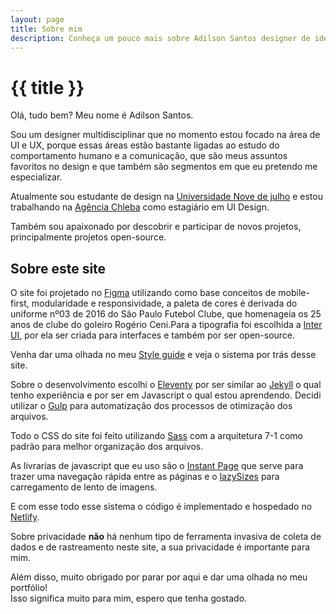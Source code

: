 ```yaml
---
layout: page
title: Sobre mim
description: Conheça um pouco mais sobre Adilson Santos designer de identidades visuais, UI e UX.
---
```

# {{ title }}

Olá, tudo bem? Meu nome é Adilson Santos.

Sou um designer multidisciplinar que no momento estou focado na área de UI e UX, porque essas áreas estão bastante ligadas ao estudo do comportamento humano e a comunicação, que são meus assuntos favoritos no design e que também são segmentos em que eu pretendo me especializar.

Atualmente sou estudante de design na [Universidade Nove de julho](https://www.uninove.br/) e estou trabalhando na [Agência Chleba](https://www.chleba.net/) como estagiário em UI Design.

Também sou apaixonado por descobrir e participar de novos projetos, principalmente projetos open-source.

## Sobre este site

O site foi projetado no [Figma](https://www.figma.com/) utilizando como base conceitos de mobile-first, modularidade e responsividade, a paleta de cores é derivada do uniforme nº03 de 2016 do São Paulo Futebol Clube, que homenageia os 25 anos de clube do goleiro Rogério Ceni.Para a tipografia foi escolhida a [Inter UI](https://github.com/rsms/inter), por ela ser criada para interfaces e também por ser open-source.

Venha dar uma olhada no meu [Style guide](https://www.figma.com/file/wvojqUGNq1pvKtyCw55E0a/Portfolio-v2?node-id=0%3A1) e veja o sistema por trás desse site.

Sobre o desenvolvimento escolhi o [Eleventy](https://www.11ty.dev/) por ser similar ao [Jekyll](https://jekyllrb.com/) o qual tenho experiência e por ser em Javascript o qual estou aprendendo. Decidi utilizar o [Gulp](https://gulpjs.com/) para automatização dos processos de otimização dos arquivos.

Todo o CSS do site foi feito utilizando [Sass](https://sass-lang.com/) com a arquitetura 7-1 como padrão para melhor organização dos arquivos.

As livrarias de javascript que eu uso são o [Instant Page](https://instant.page/) que serve para trazer uma navegação rápida entre as páginas e o [lazySizes](https://github.com/aFarkas/lazysizes) para carregamento de lento de imagens.

E com esse todo esse sistema o código é implementado e hospedado no [Netlify](https://netlify.com/).

Sobre privacidade **não** há nenhum tipo de ferramenta invasiva de coleta de dados e de rastreamento neste site, a sua privacidade é importante para mim.

Além disso, muito obrigado por parar por aqui e dar uma olhada no meu portfólio!\
Isso significa muito para mim, espero que tenha gostado.

